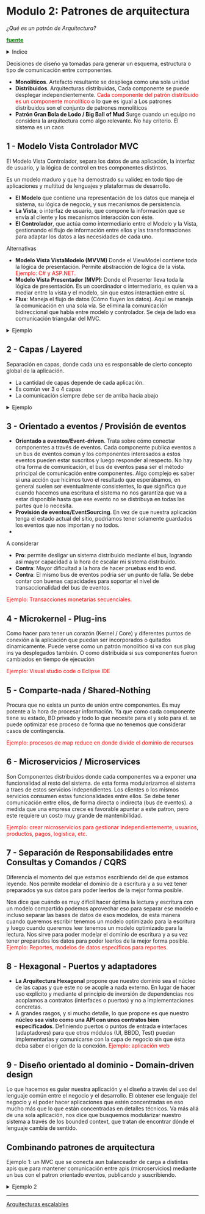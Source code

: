 # Modulo 2: **Patrones de arquitectura**

*¿Qué es un patrón de Arquitectura?*

[<span style="color:green">**fuente**](https://docs.google.com/presentation/d/1fP3vMpxz36MqI7MBGnmB90_FvtOQx6eXda1RzTu7jkU/edit#slide=id.p)

<details>
  <summary>Indice</summary>

![img](https://static.platzi.com/media/user_upload/ResumenModulo2-8fe409f1-0ac7-43a7-8314-87a3a3ea8221.jpg)
</details>




Decisiones de diseño ya tomadas para generar un esquema, estructura o tipo de comunicación entre componentes.

- **Monolíticos**. Artefacto resultante se despliega como una sola unidad
- **Distribuidos**. Arquitecturas distribuidas, Cada componente se puede desplegar independientemente.
<span style="color:red">Cada componente del patrón distribuido es un componente monolítico</span> o lo que es igual a Los patrones distribuidos son el conjunto de patrones monolíticos
- **Patrón Gran Bola de Lodo / Big Ball of Mud**
Surge cuando un equipo no considera la arquitectura como algo relevante. No hay criterio. El sistema es un caos

## 1 - Modelo Vista Controlador MVC

El Modelo Vista Controlador, separa los datos de una aplicación, la interfaz de usuario, y la lógica de control en tres componentes distintos.

Es un modelo maduro y que ha demostrado su validez en todo tipo de aplicaciones y multitud de lenguajes y plataformas de desarrollo.

- **El Modelo** que contiene una representación de los datos que maneja el sistema, su lógica de negocio, y sus mecanismos de persistencia.
- **La Vista**, o interfaz de usuario, que compone la información que se envía al cliente y los mecanismos interacción con éste.
- **El Controlador**, que actúa como intermediario entre el Modelo y la Vista, gestionando el flujo de información entre ellos y las transformaciones para adaptar los datos a las necesidades de cada uno.
  
Alternativas 

- **Modelo Vista VistaModelo (MVVM)** Donde el ViewModel contiene toda la lógica de presentación. Permite abstracción de lógica de la vista. <span style="color:red">Ejemplo: C# y ASP.NET.
- **Modelo Vista Presentador (MVP)**: Donde el Presenter lleva toda la lógica de presentación. Es un coordinador o intermediario, es quien va a mediar entre la vista y el modelo, sin que estos interactúen entre sí.
- **Flux**: Maneja el flujo de datos (Cómo fluyen los datos). Aquí se maneja la comunicación en una sola vía. Se elimina la comunicación bidireccional que había entre modelo y controlador. Se deja de lado esa comunicación triangular del MVC.
<details>
  <summary>Ejemplo</summary>

![img](https://static.platzi.com/media/user_upload/pattern-architecture-mvc-ae7d1f7a-91f0-49cd-b7dc-78553df52468.jpg)
</details>

## 2 - Capas / Layered

Separación en capas, donde cada una es responsable de cierto concepto global de la aplicación.
- La cantidad de capas depende de cada aplicación.
- Es común ver 3 o 4 capas
- La comunicación siempre debe ser de arriba hacia abajo

<details>
  <summary>Ejemplo</summary>

![img](https://static.platzi.com/media/user_upload/pattern-architecture-layered-6dfd3713-19ed-4898-86e4-3980a9009c5a.jpg)
</details>

## 3 - Orientado a eventos / Provisión de eventos

- **Orientado a eventos/Event-driven**. Trata sobre cómo conectar componentes a través de eventos. Cada componente publica eventos a un bus de eventos común y los componentes interesados a estos eventos pueden estar suscritos y luego responder al respecto. No hay otra forma de comunicación, el bus de eventos pasa ser el método principal de comunicación entre componentes. Algo complejo es saber si una acción que hicimos tuvo el resultado que esperábamos, en general suelen ser eventualmente consistentes, lo que significa que cuando hacemos una escritura el sistema no nos garantiza que va a estar disponible hasta que ese evento no se distribuya en todas las partes que lo necesita.
- **Provisión de eventos/EventSourcing**. En vez de que nuestra aplicación tenga el estado actual del sitio, podríamos tener solamente guardados los eventos que nos importan y no todos.
- 
A considerar
- **Pro**: permite desligar un sistema distribuido mediante el bus, logrando asi mayor capacidad a la hora de escalar mi sistema distribuido.
- **Contra**: Mayor dificultad a la hora de hacer pruebas end to end.
- **Contra**: El mismo bus de eventos podria ser un punto de falla. Se debe contar con buenas capacidades para soportar el nivel de transaccionalidad del bus de eventos.

<span style="color:red">Ejemplo: Transacciones monetarias secuenciales.

## 4 - Microkernel - Plug-ins
Como hacer para tener un corazón (Kernel / Core) y diferentes puntos de conexión a la aplicación que puedan ser incorporados o quitados dinamicamente.
Puede verse como un patrón monolítico si va con sus plug ins ya desplegados también. O como distribuida si sus componentes fueron cambiados en tiempo de ejecución

<span style="color:red">Ejemplo: Visual studio code o Eclipse IDE

## 5 - Comparte-nada / Shared-Nothing
Procura que no exista un punto de unión entre componentes. Es muy potente a la hora de procesar información. Ya que como cada componente tiene su estado, BD privado y todo lo que necesite para el y solo para el. se puede optimizar ese proceso de forma que no tenemos que considerar casos de contingencia.

<span style="color:red">Ejemplo: procesos de map reduce en donde divide el dominio de recursos

## 6 - Microservicios / Microservices
Son Componentes distribuidos donde cada componentes va a exponer una funcionalidad al resto del sistema. de esta forma modularizamos el sistema a traes de estos servicios independientes.
Los clientes o los mismos servicios consumen estas funcionalidades entre ellos.
Se debe tener comunicación entre ellos, de forma directa o indirecta (bus de eventos).
a medida que una empresa crece es favorable apuntar a este patron, pero este requiere un costo muy grande de mantenibilidad.

<span style="color:red">Ejemplo: crear microservicios para gestionar independientemente, usuarios, productos, pagos, logistica, etc.

## 7 - Separación de Responsabilidades entre Consultas y Comandos / CQRS
Diferencia el momento del que estamos escribiendo del de que estamos leyendo. Nos permite modelar el dominio de a escritura y a su vez tener preparados ya sus datos para poder leerlos de la mejor forma posible.

Nos dice que cuándo es muy difícil hacer óptima la lectura y escritura con un modelo compartido podemos aprovechar eso para separar ese modelo e incluso separar las bases de datos de esos modelos, de esta manera cuando queremos escribir tenemos un modelo optimizado para la escritura y luego cuando queremos leer tenemos un modelo optimizado para la lectura. Nos sirve para poder modelar el dominio de escritura y a su vez tener preparados los datos para poder leerlos de la mejor forma posible.
<span style="color:red">Ejemplo: Reportes, modelos de datos especificos para reportes.

## 8 - Hexagonal - Puertos y adaptadores
- **La Arquitectura Hexagonal** propone que nuestro dominio sea el núcleo de las capas y que este no se acople a nada externo. En lugar de hacer uso explícito y mediante el principio de inversión de dependencias nos acoplamos a contratos (interfaces o puertos) y no a implementaciones concretas.
- A grandes rasgos, y si mucho detalle, lo que propone es que nuestro **núcleo sea visto como una API con unos contratos bien especificados**. Definiendo puertos o puntos de entrada e interfaces (adaptadores) para que otros módulos (UI, BBDD, Test) puedan implementarlas y comunicarse con la capa de negocio sin que ésta deba saber el origen de la conexión.
<span style="color:red">Ejemplo: aplicación web

## 9 - Diseño orientado al dominio - Domain-driven design
Lo que hacemos es guiar nuestra aplicación y el diseño a través del uso del lenguaje común entre el negocio y el desarrollo. El obtener ese lenguaje del negocio y el poder hacer aplicaciones que estén concentradas en eso mucho más que lo que están concentradas en detalles técnicos. Va más allá de una sola aplicación, nos dice que busquemos modularizar nuestro sistema a través de los bounded context, que tratan de encontrar dónde el lenguaje cambia de sentido.


## Combinando patrones de arquitectura
Ejemplo 1: un MVC que se conecta aun balanceador de carga a distintas apis que para mantener comunicación entre apis (microservicios) mediante un bus con el patron orientado eventos, publicando y suscribiendo.

<details>
  <summary>Ejemplo 2</summary>

![img](https://static.platzi.com/media/user_upload/combinando%20patrones-017721b5-f3d7-43c8-8f44-551296d682e2.jpg)
</details>

---

[Arquitecturas escalables](https://medium.com/@Talend/from-lambda-to-kappa-a-guide-on-real-time-big-data-architectures-fe63f3079d3e)